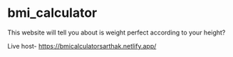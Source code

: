 # bmi_calculator


This website will tell you about is weight perfect according to your height?

Live host- https://bmicalculatorsarthak.netlify.app/
